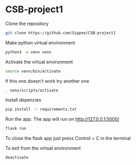# CSB-project1

Clone the repository
```bash
git clone https://github.com/Sippee/CSB-project1
```

Make python virtual environment
```bash
python3 -m venv venv
```

Activate the virtual environment<br>
```bash
source venv/bin/activate
```
If this one doesn't work try another one
```bash
. venv/scripts/activate
```

Install depencies
```bash
pip install -r requirements.txt
```

Run the app. The app will run on http://127.0.0.1:5000/
```bash
flask run
```
To close the flask app just press Control + C in the terminal

To exit from the virtual environment
```bash
deactivate
```

